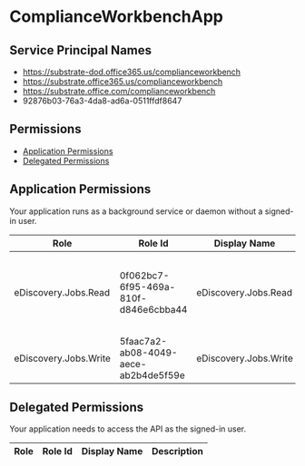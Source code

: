 # ComplianceWorkbenchApp
## Service Principal Names
- https://substrate-dod.office365.us/complianceworkbench
- https://substrate.office365.us/complianceworkbench
- https://substrate.office.com/complianceworkbench
- 92876b03-76a3-4da8-ad6a-0511ffdf8647

 ## Permissions
- [Application Permissions](#application-permissions)
- [Delegated Permissions](#delegated-permissions)

## Application Permissions
Your application runs as a background service or daemon without a signed-in user.

| Role | Role Id | Display Name | Description |
|---|---|---|---|
| eDiscovery.Jobs.Read | 0f062bc7-6f95-469a-810f-d846e6cbba44 | eDiscovery.Jobs.Read | Allow app to read properties of jobs submitted to eDiscovery. |
| eDiscovery.Jobs.Write | 5faac7a2-ab08-4049-aece-ab2b4de5f59e | eDiscovery.Jobs.Write | Allow app to submit jobs to eDiscovery. |

## Delegated Permissions
Your application needs to access the API as the signed-in user. 

| Role | Role Id | Display Name | Description |
|---|---|---|---|

